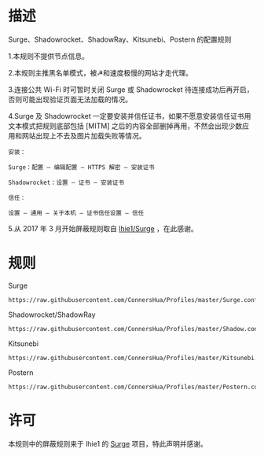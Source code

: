 # 描述
Surge、Shadowrocket、ShadowRay、Kitsunebi、Postern 的配置规则


1.本规则不提供节点信息。

2.本规则主推黑名单模式，被☭和速度极慢的网站才走代理。

3.连接公共 Wi-Fi 时可暂时关闭 Surge 或 Shadowrocket 待连接成功后再开启，否则可能出现验证页面无法加载的情况。

4.Surge 及 Shadowrocket 一定要安装并信任证书，如果不愿意安装信任证书用文本模式把规则底部包括 [MITM] 之后的内容全部删掉再用，不然会出现少数应用和网站出现上不去及图片加载失败等情况。

```
安装：

Surge：配置 – 编辑配置 – HTTPS 解密 – 安装证书

Shadowrocket：设置 – 证书 – 安装证书

信任：

设置 – 通用 – 关于本机 – 证书信任设置 – 信任
```
5.从 2017 年 3 月开始屏蔽规则取自 [lhie1/Surge](https://github.com/lhie1/Surge) ，在此感谢。

# 规则
Surge
```
https://raw.githubusercontent.com/ConnersHua/Profiles/master/Surge.conf
```
Shadowrocket/ShadowRay
```
https://raw.githubusercontent.com/ConnersHua/Profiles/master/Shadow.conf
```
Kitsunebi
```
https://raw.githubusercontent.com/ConnersHua/Profiles/master/Kitsunebi.conf
```
Postern
```
https://raw.githubusercontent.com/ConnersHua/Profiles/master/Postern.conf
```
# 许可
本规则中的屏蔽规则来于 lhie1 的 [Surge](https://github.com/lhie1/Surge) 项目，特此声明并感谢。
